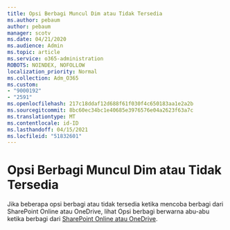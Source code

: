 ```yaml
---
title: Opsi Berbagi Muncul Dim atau Tidak Tersedia
ms.author: pebaum
author: pebaum
manager: scotv
ms.date: 04/21/2020
ms.audience: Admin
ms.topic: article
ms.service: o365-administration
ROBOTS: NOINDEX, NOFOLLOW
localization_priority: Normal
ms.collection: Adm_O365
ms.custom:
- "9000192"
- "2591"
ms.openlocfilehash: 217c18ddaf12d688f61f030f4c650183aa1e2a2b
ms.sourcegitcommit: 8bc60ec34bc1e40685e3976576e04a2623f63a7c
ms.translationtype: MT
ms.contentlocale: id-ID
ms.lasthandoff: 04/15/2021
ms.locfileid: "51832601"
---
```

# <a name="sharing-options-appear-dim-or-are-not-available"></a>Opsi Berbagi Muncul Dim atau Tidak Tersedia

Jika beberapa opsi berbagi atau tidak tersedia ketika mencoba berbagi dari SharePoint Online atau OneDrive, lihat Opsi berbagi berwarna abu-abu ketika berbagi dari [SharePoint Online atau OneDrive](https://docs.microsoft.com/sharepoint/support/administration/sharing-options-grayed-out-when-sharing-from-sharepoint-online-or-onedrive).